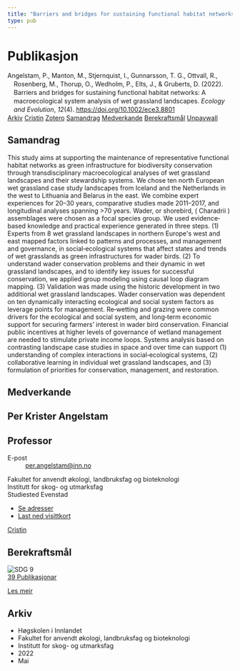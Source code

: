 ```yaml
---
title: "Barriers and bridges for sustaining functional habitat networks: A macroecological system analysis of wet grassland landscapes"
type: pub
---
```

<h1>Publikasjon</h1>
<article id="csl-bib-container-HQMETX24" class="csl-bib-container">
  <div class="csl-bib-body" style="line-height: 1.35; padding-left: 1em; text-indent:-1em;">
  <div class="csl-entry">Angelstam, P., Manton, M., Stjernquist, I., Gunnarsson, T. G., Ottvall, R., Rosenberg, M., Thorup, O., Wedholm, P., Elts, J., &amp; Gruberts, D. (2022). Barriers and bridges for sustaining functional habitat networks: A macroecological system analysis of wet grassland landscapes. <i>Ecology and Evolution</i>, <i>12</i>(4). <a href="https://doi.org/10.1002/ece3.8801">https://doi.org/10.1002/ece3.8801</a></div>
</div>
  <div class="csl-bib-buttons">
    <a href="#taxonomy-article-HQMETX24" class="csl-bib-button">Arkiv</a>
    <a href="https://app.cristin.no/results/show.jsf?id=2028506" alt="Cristin URL" class="csl-bib-button">Cristin</a>
    <a href="http://zotero.org/groups/5022929/items/HQMETX24" alt="Zotero URL" class="csl-bib-button">Zotero</a>
    <a href="#abstract-article-HQMETX24" class="csl-bib-button">Samandrag</a>
    <a href="#contributors-article-HQMETX24" class="csl-bib-button">Medverkande</a>
    <a href="#sdg-article-HQMETX24" class="csl-bib-button">Berekraftsmål</a>
    <a href="https://onlinelibrary.wiley.com/doi/pdfdirect/10.1002/ece3.8801" class="csl-bib-button">Unpaywall</a>
  </div>
  <div id="csl-bib-meta-container-HQMETX24"></div>
</article>
<div id="csl-bib-meta-HQMETX24" class="csl-bib-meta">
  <article id="abstract-article-HQMETX24" class="abstract-article">
    <h1>Samandrag</h1>
    This study aims at supporting the maintenance of representative functional habitat networks as green infrastructure for biodiversity conservation through transdisciplinary macroecological analyses of wet grassland landscapes and their stewardship systems. We chose ten north European wet grassland case study landscapes from Iceland and the Netherlands in the west to Lithuania and Belarus in the east. We combine expert experiences for 20–30 years, comparative studies made 2011–2017, and longitudinal analyses spanning &gt;70 years. Wader, or shorebird, ( Charadrii ) assemblages were chosen as a focal species group. We used evidence‐based knowledge and practical experience generated in three steps. (1) Experts from 8 wet grassland landscapes in northern Europe's west and east mapped factors linked to patterns and processes, and management and governance, in social‐ecological systems that affect states and trends of wet grasslands as green infrastructures for wader birds. (2) To understand wader conservation problems and their dynamic in wet grassland landscapes, and to identify key issues for successful conservation, we applied group modeling using causal loop diagram mapping. (3) Validation was made using the historic development in two additional wet grassland landscapes. Wader conservation was dependent on ten dynamically interacting ecological and social system factors as leverage points for management. Re‐wetting and grazing were common drivers for the ecological and social system, and long‐term economic support for securing farmers’ interest in wader bird conservation. Financial public incentives at higher levels of governance of wetland management are needed to stimulate private income loops. Systems analysis based on contrasting landscape case studies in space and over time can support (1) understanding of complex interactions in social‐ecological systems, (2) collaborative learning in individual wet grassland landscapes, and (3) formulation of priorities for conservation, management, and restoration.
  </article>
  <article id="contributors-article-HQMETX24" class="contributors-article">
    <h1>Medverkande</h1>
    <div class="personas">
<div class="vrtx-hinn-person-card">
<div class="photo">
<i class="lar la-user-circle missing-person"></i>
</div>
<div class="info">
<hgroup><h1>Per Krister Angelstam</h1>
<h2>Professor</h2>
</hgroup><dl>
<dt>E-post</dt>
<dd>
<a href="mailto:per.angelstam@inn.no">per.angelstam@inn.no</a>
</dd>
</dl>
<p>
Fakultet for anvendt økologi, landbruksfag og bioteknologi<br>
Institutt for skog- og utmarksfag<br>
Studiested Evenstad
</p>
<ul class="vrtx-hinn-links">
<li><a href="https://www.inn.no/finn-en-ansatt/per-angelstam.html#vrtx-hinn-addresses">Se adresser</a></li>
<li><a href="https://www.inn.no/finn-en-ansatt/per-angelstam.html?vrtx=vcf">Last ned visittkort</a></li>
</ul>
</div>
</div>
<a href="https://app.cristin.no/persons/show.jsf?id=1318014" alt="Cristin URL" class="personas-cristin">Cristin</a>
</div>
  </article>
  <article id="sdg-article-HQMETX24" class="sdg-article">
    <h1>Berekraftsmål</h1>
    <div class="sdg-container"><div id="sdg9" class="sdg">
<img src="{{< params subfolder >}}images/sdg/sdg09_no.png" class="image" alt="SDG 9">
<div class="sdg-overlay">
<a href="{{< params subfolder >}}no/archive/?sdg=9#archive" class="sdg-publication-count"><span>39</span> Publikasjonar</a>
<p><a href="https://www.fn.no/om-fn/fns-baerekraftsmaal/industri-innovasjon-og-infrastruktur?lang=nno-NO" class="sdg-read-more">Les meir</a></p>
</div>
</div></div>
  </article>
  <article id="taxonomy-article-HQMETX24" class="taxonomy-article">
    <h1>Arkiv</h1>
    <ul>
      <li>Høgskolen i Innlandet</li>
      <li>Fakultet for anvendt økologi, landbruksfag og bioteknologi</li>
      <li>Institutt for skog- og utmarksfag</li>
      <li>2022</li>
      <li>Mai</li>
    </ul>
  </article>
</div>
